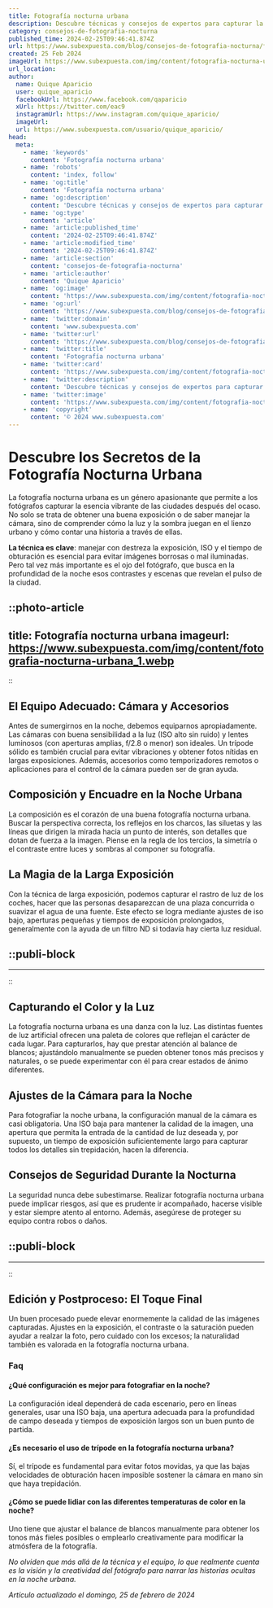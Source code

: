 ```yaml
---
title: Fotografía nocturna urbana
description: Descubre técnicas y consejos de expertos para capturar la esencia de la ciudad de noche con nuestra guía de fotografía nocturna urbana.
category: consejos-de-fotografia-nocturna
published_time: 2024-02-25T09:46:41.874Z
url: https://www.subexpuesta.com/blog/consejos-de-fotografia-nocturna/fotografia-nocturna-urbana
created: 25 Feb 2024
imageUrl: https://www.subexpuesta.com/img/content/fotografia-nocturna-urbana_1.webp
url_location:
author:
  name: Quique Aparicio
  user: quique_aparicio
  facebookUrl: https://www.facebook.com/qaparicio
  xUrl: https://twitter.com/eac9
  instagramUrl: https://www.instagram.com/quique_aparicio/
  imageUrl: 
  url: https://www.subexpuesta.com/usuario/quique_aparicio/
head:
  meta:
    - name: 'keywords'
      content: 'Fotografía nocturna urbana'
    - name: 'robots'
      content: 'index, follow'
    - name: 'og:title'
      content: 'Fotografía nocturna urbana'
    - name: 'og:description'
      content: 'Descubre técnicas y consejos de expertos para capturar la esencia de la ciudad de noche con nuestra guía de fotografía nocturna urbana.'
    - name: 'og:type'
      content: 'article'
    - name: 'article:published_time'
      content: '2024-02-25T09:46:41.874Z'
    - name: 'article:modified_time'
      content: '2024-02-25T09:46:41.874Z'
    - name: 'article:section'
      content: 'consejos-de-fotografia-nocturna'
    - name: 'article:author'
      content: 'Quique Aparicio'
    - name: 'og:image'
      content: 'https://www.subexpuesta.com/img/content/fotografia-nocturna-urbana_1.webp'
    - name: 'og:url'
      content: 'https://www.subexpuesta.com/blog/consejos-de-fotografia-nocturna/fotografia-nocturna-urbana'
    - name: 'twitter:domain'
      content: 'www.subexpuesta.com'
    - name: 'twitter:url'
      content: 'https://www.subexpuesta.com/blog/consejos-de-fotografia-nocturna/fotografia-nocturna-urbana'
    - name: 'twitter:title'
      content: 'Fotografía nocturna urbana'
    - name: 'twitter:card'
      content: 'https://www.subexpuesta.com/img/content/fotografia-nocturna-urbana_1.webp'
    - name: 'twitter:description'
      content: 'Descubre técnicas y consejos de expertos para capturar la esencia de la ciudad de noche con nuestra guía de fotografía nocturna urbana.'
    - name: 'twitter:image'
      content: 'https://www.subexpuesta.com/img/content/fotografia-nocturna-urbana_1.webp'
    - name: 'copyright'
      content: '© 2024 www.subexpuesta.com'
---
```

# Descubre los Secretos de la Fotografía Nocturna Urbana

La fotografía nocturna urbana es un género apasionante que permite a los fotógrafos capturar la esencia vibrante de las ciudades después del ocaso. No solo se trata de obtener una buena exposición o de saber manejar la cámara, sino de comprender cómo la luz y la sombra juegan en el lienzo urbano y cómo contar una historia a través de ellas.

**La técnica es clave**: manejar con destreza la exposición, ISO y el tiempo de obturación es esencial para evitar imágenes borrosas o mal iluminadas. Pero tal vez más importante es el ojo del fotógrafo, que busca en la profundidad de la noche esos contrastes y escenas que revelan el pulso de la ciudad.


::photo-article
---
title: Fotografía nocturna urbana
imageurl: https://www.subexpuesta.com/img/content/fotografia-nocturna-urbana_1.webp
---
::


## El Equipo Adecuado: Cámara y Accesorios

Antes de sumergirnos en la noche, debemos equiparnos apropiadamente. Las cámaras con buena sensibilidad a la luz (ISO alto sin ruido) y lentes luminosos (con aperturas amplias, f/2.8 o menor) son ideales. Un trípode sólido es también crucial para evitar vibraciones y obtener fotos nítidas en largas exposiciones. Además, accesorios como temporizadores remotos o aplicaciones para el control de la cámara pueden ser de gran ayuda.

## Composición y Encuadre en la Noche Urbana

La composición es el corazón de una buena fotografía nocturna urbana. Buscar la perspectiva correcta, los reflejos en los charcos, las siluetas y las líneas que dirigen la mirada hacia un punto de interés, son detalles que dotan de fuerza a la imagen. Piense en la regla de los tercios, la simetría o el contraste entre luces y sombras al componer su fotografía.

## La Magia de la Larga Exposición

Con la técnica de larga exposición, podemos capturar el rastro de luz de los coches, hacer que las personas desaparezcan de una plaza concurrida o suavizar el agua de una fuente. Este efecto se logra mediante ajustes de iso bajo, aperturas pequeñas y tiempos de exposición prolongados, generalmente con la ayuda de un filtro ND si todavía hay cierta luz residual.


  ::publi-block
  ---
  ---
  ::
  
  
## Capturando el Color y la Luz

La fotografía nocturna urbana es una danza con la luz. Las distintas fuentes de luz artificial ofrecen una paleta de colores que reflejan el carácter de cada lugar. Para capturarlos, hay que prestar atención al balance de blancos; ajustándolo manualmente se pueden obtener tonos más precisos y naturales, o se puede experimentar con él para crear estados de ánimo diferentes.

## Ajustes de la Cámara para la Noche

Para fotografiar la noche urbana, la configuración manual de la cámara es casi obligatoria. Una ISO baja para mantener la calidad de la imagen, una apertura que permita la entrada de la cantidad de luz deseada y, por supuesto, un tiempo de exposición suficientemente largo para capturar todos los detalles sin trepidación, hacen la diferencia.

## Consejos de Seguridad Durante la Nocturna

La seguridad nunca debe subestimarse. Realizar fotografía nocturna urbana puede implicar riesgos, así que es prudente ir acompañado, hacerse visible y estar siempre atento al entorno. Además, asegúrese de proteger su equipo contra robos o daños.


  ::publi-block
  ---
  ---
  ::
  
  
## Edición y Postproceso: El Toque Final

Un buen procesado puede elevar enormemente la calidad de las imágenes capturadas. Ajustes en la exposición, el contraste o la saturación pueden ayudar a realzar la foto, pero cuidado con los excesos; la naturalidad también es valorada en la fotografía nocturna urbana.

### Faq

#### ¿Qué configuración es mejor para fotografiar en la noche?
La configuración ideal dependerá de cada escenario, pero en líneas generales, usar una ISO baja, una apertura adecuada para la profundidad de campo deseada y tiempos de exposición largos son un buen punto de partida.

#### ¿Es necesario el uso de trípode en la fotografía nocturna urbana?
Sí, el trípode es fundamental para evitar fotos movidas, ya que las bajas velocidades de obturación hacen imposible sostener la cámara en mano sin que haya trepidación.

#### ¿Cómo se puede lidiar con las diferentes temperaturas de color en la noche?
Uno tiene que ajustar el balance de blancos manualmente para obtener los tonos más fieles posibles o emplearlo creativamente para modificar la atmósfera de la fotografía.

*No olviden que más allá de la técnica y el equipo, lo que realmente cuenta es la visión y la creatividad del fotógrafo para narrar las historias ocultas en la noche urbana.*

_Artículo actualizado el domingo, 25 de febrero de 2024_
